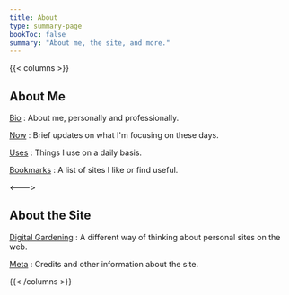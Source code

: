 ```yaml
---
title: About
type: summary-page
bookToc: false
summary: "About me, the site, and more."
---
```

{{< columns >}}

## About Me

[Bio](/bio)
: About me, personally and professionally.

[Now](/now)
:	Brief updates on what I'm focusing on these days.

[Uses](/uses)
: Things I use on a daily basis.

[Bookmarks](/bookmarks)
: A list of sites I like or find useful.


<--->

## About the Site

[Digital Gardening](/digital-gardening/)
: A different way of thinking about personal sites on the web.

[Meta](/meta)
: Credits and other information about the site.




{{< /columns >}}